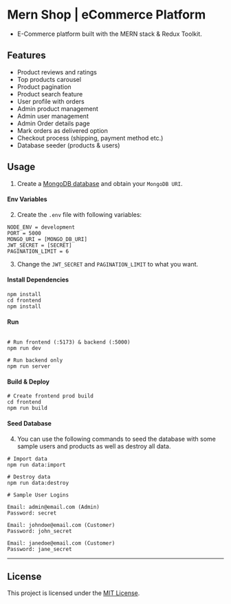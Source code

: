 # Mern Shop | eCommerce Platform

- E-Commerce platform built with the MERN stack & Redux Toolkit.

## Features

- Product reviews and ratings
- Top products carousel
- Product pagination
- Product search feature
- User profile with orders
- Admin product management
- Admin user management
- Admin Order details page
- Mark orders as delivered option
- Checkout process (shipping, payment method etc.)
- Database seeder (products & users)

## Usage

1)  Create a [MongoDB database](https://www.mongodb.com/cloud/atlas/register) and obtain your `MongoDB URI`.

#### Env Variables

2) Create the `.env` file with following variables:

```
NODE_ENV = development
PORT = 5000
MONGO_URI = [MONGO_DB_URI]
JWT_SECRET = [SECRET]
PAGINATION_LIMIT = 6
```

3) Change the `JWT_SECRET` and `PAGINATION_LIMIT` to what you want.

#### Install Dependencies

```
npm install
cd frontend
npm install
```

#### Run

```

# Run frontend (:5173) & backend (:5000)
npm run dev

# Run backend only
npm run server
```

#### Build & Deploy

```
# Create frontend prod build
cd frontend
npm run build
```

#### Seed Database

4) You can use the following commands to seed the database with some sample users and products as well as destroy all data.

```
# Import data
npm run data:import

# Destroy data
npm run data:destroy
```

```
# Sample User Logins

Email: admin@email.com (Admin)
Password: secret

Email: johndoe@email.com (Customer)
Password: john_secret

Email: janedoe@email.com (Customer)
Password: jane_secret
```

---

## License

This project is licensed under the [MIT License](./LICENSE).
